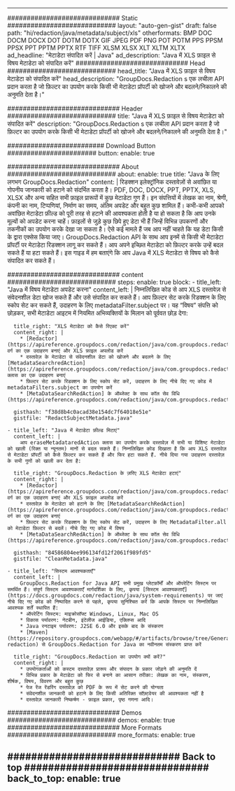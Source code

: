 
---
############################# Static ############################
layout: "auto-gen-gist" 
draft: false
path: "hi/redaction/java/metadata/subject/xls"
otherformats: BMP DOC DOCM DOCX DOT DOTM DOTX GIF JPEG PDF PNG POT POTM PPS PPSM PPSX PPT PPTM PPTX RTF TIFF XLSM XLSX XLT XLTM XLTX  
ad_headline: "मेटाडेटा संपादित करें | Java"
ad_description: "Java में XLS फ़ाइल से विषय मेटाडेटा को संपादित करें"
############################# Head ############################
head_title: "Java में XLS फ़ाइल से विषय मेटाडेटा को संपादित करें"
head_description: "GroupDocs.Redaction s एक लचीला API प्रदान करता है जो फ़िल्टर का उपयोग करके किसी भी मेटाडेटा प्रॉपर्टी को खोजने और बदलने/निकालने की अनुमति देता है।"

############################# Header ############################
title: "Java में XLS फ़ाइल से विषय मेटाडेटा को संपादित करें"
description: "GroupDocs.Redaction s एक लचीला API प्रदान करता है जो फ़िल्टर का उपयोग करके किसी भी मेटाडेटा प्रॉपर्टी को खोजने और बदलने/निकालने की अनुमति देता है।"

######################### Download Button #######################
button:
    enable: true

############################# About ############################
about:
    enable: true
    title: "Java के लिए लगभग GroupDocs.Redaction"
    content: |
        रिडक्शन इलेक्ट्रॉनिक दस्तावेज़ों से अवांछित या गोपनीय जानकारी को हटाने को संदर्भित करता है। PDF, DOC, DOCX, PPT, PPTX, XLS, XLSX और अन्य सहित सभी फ़ाइल प्रारूपों में कुछ मेटाडेटा गुण हैं। इन संपत्तियों में लेखक का नाम, श्रेणी, कंपनी का नाम, टिप्पणियां, निर्माण का समय, अंतिम अपडेट और बहुत कुछ शामिल हैं। कभी-कभी आपको अवांछित मेटाडेटा फ़ील्ड को पूरी तरह से हटाने की आवश्यकता होती है या हो सकता है कि आप उनके मूल्यों को अपडेट करना चाहें। फ़ाइलों से जुड़े कुछ छिपे हुए डेटा भी हैं जिन्हें विभिन्न उपकरणों और तकनीकों का उपयोग करके देखा जा सकता है। ऐसे कई मामले हैं जब आप नहीं चाहते कि यह डेटा किसी के द्वारा एक्सेस किया जाए। GroupDocs.Redaction API के साथ आप इनमें से किसी भी मेटाडेटा प्रॉपर्टी पर मेटाडेटा रिडक्शन लागू कर सकते हैं। आप अपने इच्छित मेटाडेटा को फ़िल्टर करके उन्हें बदल सकते हैं या हटा सकते हैं। इस गाइड में हम बताएंगे कि आप Java में XLS मेटाडेटा से विषय को कैसे संपादित कर सकते हैं।

############################# content ############################
steps:
    enable: true
    block:
    - title_left: "Java में विषय मेटाडेटा अपडेट करना"
      content_left: |
        निम्नलिखित कोड से आप XLS दस्तावेज़ से संवेदनशील डेटा खोज सकते हैं और उसे संपादित कर सकते हैं। आप फ़िल्टर सेट करके रिडक्शन के लिए स्कोप सेट कर सकते हैं, उदाहरण के लिए metadataFilter.subject पर। यह “विषय” संपत्ति को छोड़कर, सभी मेटाडेटा आइटम में नियमित अभिव्यक्तियों के मिलान को पूर्ववत छोड़ देगा: 

      title_right: "XLS मेटाडेटा को कैसे रिएक्ट करें"
      content_right: |
        * [Redactor](https://apireference.groupdocs.com/redaction/java/com.groupdocs.redaction/Redactor) वर्ग का एक उदाहरण बनाएं और XLS फ़ाइल अपलोड करें
        * दस्तावेज़ के मेटाडेटा से संवेदनशील डेटा को खोजने और बदलने के लिए [MetadataSearchredAction](https://apireference.groupdocs.com/redaction/java/com.groupdocs.redaction.redactions/MetadataSearchRedaction) क्लास का एक उदाहरण बनाएं
        * फ़िल्टर सेट करके रिडक्शन के लिए स्कोप सेट करें, उदाहरण के लिए नीचे दिए गए कोड में metadataFilters.subject का उपयोग करें
        * [MetaDataSearchRedAction] के ऑब्जेक्ट के साथ कॉल सेव विधि (https://apireference.groupdocs.com/redaction/java/com.groupdocs.redaction.redactions/MetadataSearchRedaction) 

      gisthash: "f38d8b4c0acad38e154dc7f64018e51e"
      gistfile: "RedactSubjectMetadata.java"
      
    - title_left: "Java में मेटाडेटा फ़ील्ड मिटाएं"
      content_left: |
        आप eraseMetadataredAction क्लास का उपयोग करके दस्तावेज़ में सभी या विशिष्ट मेटाडेटा को खाली (रिक्त या न्यूनतम) मानों से बदल सकते हैं। निम्नलिखित कोड दिखाता है कि आप XLS दस्तावेज़ से मेटाडेटा प्रॉपर्टी को कैसे फ़िल्टर कर सकते हैं और फिर हटा सकते हैं. नीचे दिया गया उदाहरण दस्तावेज़ के सभी गुणों को खाली कर देता है: 
        
      title_right: "GroupDocs.Redaction के ज़रिए XLS मेटाडेटा हटाएं"
      content_right: |
        * [Redactor](https://apireference.groupdocs.com/redaction/java/com.groupdocs.redaction/Redactor) वर्ग का एक उदाहरण बनाएं और XLS फ़ाइल अपलोड करें
        * दस्तावेज़ के मेटाडेटा को हटाने के लिए [MetadataSearchRedAction](https://apireference.groupdocs.com/redaction/java/com.groupdocs.redaction.redactions/MetadataSearchRedaction) वर्ग का एक उदाहरण बनाएं
        * फ़िल्टर सेट करके रिडक्शन के लिए स्कोप सेट करें, उदाहरण के लिए MetadataFilter.all को मेटाडेटा फ़िल्टर से बदलें। नीचे दिए गए कोड में विषय
        * [MetaDataSearchRedAction] के ऑब्जेक्ट के साथ कॉल सेव विधि (https://apireference.groupdocs.com/redaction/java/com.groupdocs.redaction.redactions/MetadataSearchRedaction) 
        
      gisthash: "84586804ee996134fd12f2061f989fd5"
      gistfile: "CleanMetadata.java"

    - title_left: "सिस्टम आवश्यकताएँ"
      content_left: |
        GroupDocs.Redaction for Java API सभी प्रमुख प्लेटफ़ॉर्मों और ऑपरेटिंग सिस्टम पर समर्थित हैं। संपूर्ण सिस्टम आवश्यकताएँ मार्गदर्शिका के लिए, कृपया [सिस्टम आवश्यकताएँ](https://docs.groupdocs.com/redaction/java/system-requirements) पर जाएं नीचे दिए गए कोड को निष्पादित करने से पहले, कृपया सुनिश्चित करें कि आपके सिस्टम पर निम्नलिखित आवश्यक शर्तें स्थापित हैं:
        * ऑपरेटिंग सिस्टम: माइक्रोसॉफ्ट Windows, Linux, Mac OS
        * विकास पर्यावरण: नेटबीन, इंटेलीज आईडिया, एक्लिप्स आदि
        * Java रनटाइम पर्यावरण: J2SE 6.0 और इसके बाद के संस्करण
        * [Maven](https://repository.groupdocs.com/webapp/#/artifacts/browse/tree/General/repo/com/groupdocs/groupdocs-redaction) से GroupDocs.Redaction for Java का नवीनतम संस्करण प्राप्त करें
        
      title_right: "GroupDocs.Redaction का उपयोग क्यों करें?"
      content_right: |
        * उपयोगकर्ताओं को कस्टम दस्तावेज़ प्रारूप और संपादन के प्रकार जोड़ने की अनुमति दें
        * विभिन्न प्रकार के मेटाडेटा को फिर से बनाने का आसान तरीका: लेखक का नाम, संस्करण, शीर्षक, विषय, विवरण और बहुत कुछ
        * पेज रेंज रेंडरिंग दस्तावेज़ को PDF के रूप में सेट करने की योग्यता
        * संवेदनशील जानकारी को हटाने के लिए किसी अतिरिक्त सॉफ़्टवेयर की आवश्यकता नहीं है
        * दस्तावेज़ जानकारी निष्कर्षण - फ़ाइल प्रकार, पृष्ठ गणना आदि।
        

############################# Demos ############################
demos:
    enable: true
############################# More Formats ############################
more_formats:
    enable: true

############################# Back to top ###############################
back_to_top:
    enable: true
---